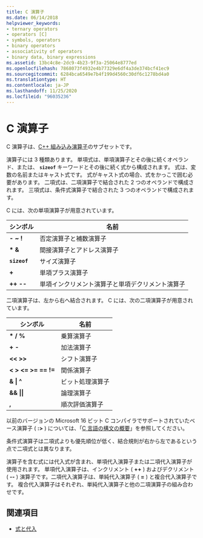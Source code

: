 ```yaml
---
title: C 演算子
ms.date: 06/14/2018
helpviewer_keywords:
- ternary operators
- operators [C]
- symbols, operators
- binary operators
- associativity of operators
- binary data, binary expressions
ms.assetid: 13bc4c8e-2dc9-4b23-9f3a-25064e8777ed
ms.openlocfilehash: 7868073f4932e4b77329e6df4a3de374bcf41ec9
ms.sourcegitcommit: 6284bca6549e7b4f199d4560c30df6c1278bd4a0
ms.translationtype: HT
ms.contentlocale: ja-JP
ms.lasthandoff: 11/25/2020
ms.locfileid: "96035236"
---
```

# <a name="c-operators"></a>C 演算子

C 演算子は、[C++ 組み込み演算子](../cpp/cpp-built-in-operators-precedence-and-associativity.md)のサブセットです。

演算子には 3 種類あります。 単項式は、単項演算子とその後に続くオペランド、または、 **`sizeof`** キーワードとその後に続く式から構成されます。 式は、変数の名前またはキャスト式です。 式がキャスト式の場合、式をかっこで囲む必要があります。 二項式は、二項演算子で結合された 2 つのオペランドで構成されます。 三項式は、条件式演算子で結合された 3 つのオペランドで構成されます。

C には、次の単項演算子が用意されています。

|シンボル|名前|
|------------|----------|
|**-** **~** **!**|否定演算子と補数演算子|
|**&#42;** **&**|間接演算子とアドレス演算子|
|**`sizeof`**|サイズ演算子|
|**+**|単項プラス演算子|
|**++** **--**|単項インクリメント演算子と単項デクリメント演算子|

二項演算子は、左から右へ結合されます。 C には、次の二項演算子が用意されています。

|シンボル|名前|
|------------|----------|
|**&#42;** **/** **%**|乗算演算子|
|**+** **-**|加法演算子|
|**\<\<** **>>**|シフト演算子|
|**\<** **>** **\<=** **>=** **==** **!=**|関係演算子|
|**&** **&#124;** **^**|ビット処理演算子|
|**&&** **&#124;&#124;**|論理演算子|
|**,**|順次評価演算子|

以前のバージョンの Microsoft 16 ビット C コンパイラでサポートされていたベース演算子 ( **:>** ) については、「[C 言語の構文の概要](../c-language/c-language-syntax-summary.md)」を参照してください。

条件式演算子は二項式よりも優先順位が低く、結合規則が右から左であるという点で二項式とは異なります。

演算子を含む式には代入式が含まれ、単項代入演算子または二項代入演算子が使用されます。 単項代入演算子は、インクリメント ( **++** ) およびデクリメント ( **--** ) 演算子です。二項代入演算子は、単純代入演算子 ( **=** ) と複合代入演算子です。 複合代入演算子はそれぞれ、単純代入演算子と他の二項演算子の組み合わせです。

## <a name="see-also"></a>関連項目

- [式と代入](../c-language/expressions-and-assignments.md)
